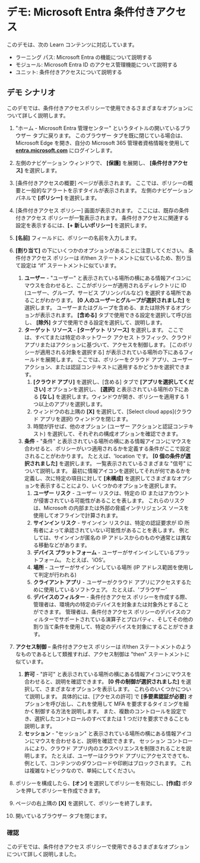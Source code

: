 <!---
---
デモ: タイトル: 'Azure AD の条件付きアクセス' ラーニング パス/モジュール/ユニット: 'ラーニング パス: Microsoft Entra の機能について説明する; モジュール 3: Microsoft Entra ID のアクセス管理機能について説明する; ユニット 2: 条件付きアクセスについて説明する'
---
--->

# デモ: Microsoft Entra 条件付きアクセス

このデモは、次の Learn コンテンツに対応しています。

- ラーニング パス: Microsoft Entra の機能について説明する
- モジュール: Microsoft Entra ID のアクセス管理機能について説明する
- ユニット: 条件付きアクセスについて説明する

## デモ シナリオ

このデモでは、条件付きアクセスポリシーで使用できるさまざまなオプションについて詳しく説明します。

1. "ホーム - Microsoft Entra 管理センター" というタイトルの開いているブラウザー タブに戻ります。  このブラウザー タブを既に閉じている場合は、Microsoft Edge を開き、自分の Microsoft 365 管理者資格情報を使用して **[entra.microsoft.com](https://entra.microsoft.com)** にログインします。

1. 左側のナビゲーション ウィンドウで、 **[保護]** を展開し、 **[条件付きアクセス]** を選択します。

1. [条件付きアクセスの概要] ページが表示されます。  ここでは、ポリシーの概要と一般的なアラートを示すタイルが表示されます。  左側のナビゲーション パネルで **[ポリシー]** を選択します。

1. [条件付きアクセス ポリシー] 画面が表示されます。 ここには、既存の条件付きアクセス ポリシーが一覧表示されます。 条件付きアクセスに関連する設定を表示するには、**[+ 新しいポリシー]** を選択します。

1. **[名前]** フィールドに、ポリシーの名前を入力します。

1. **[割り当て]** の下にいくつかのオプションがあることに注意してください。  条件付きアクセス ポリシーは if/then ステートメントに似ているため、割り当て設定は “if” ステートメントに似ています。
    1. **ユーザー** - "ユーザー" と表示されている場所の横にある情報アイコンにマウスを合わせると、ここがポリシーが適用されるディレクトリに ID (ユーザー、グループ、サービス プリンシパルなど) を選択する場所であることがわかります。 **[0 人のユーザーとグループが選択されました]** を選択します。  ユーザーまたはグループを含める、または除外するオプションが表示されます。 **[含める]** タブで使用できる設定を選択して呼び出し、 **[除外]** タブで使用できる設定を選択して、説明します。
    1. **ターゲット リソース** - **[ターゲット リソース]** を選択します。  ここでは、すべてまたは特定のネットワーク アクセス トラフィック、クラウド アプリまたはアクションに基づいて、アクセスを制御します。  [このポリシーが適用される対象を選択する] が表示されている場所の下にあるフィールドを展開します。  ここでは、ポリシーをクラウド アプリ、ユーザー アクション、または認証コンテキストに適用するかどうかを選択できます。  
        1. **[クラウド アプリ]** を選択し、[含める] タブで **[アプリを選択してください]** オプションを選択し、 **[選択]** と表示されている場所の下にある **[なし]** を選択します。ウィンドウが開き、ポリシーを適用する 1 つ以上のアプリを選択します。
        1. ウィンドウの右上隅の **[X]** を選択して、[Select cloud apps](クラウド アプリを選択) ウィンドウを閉じます。
        1. 時間が許せば、他のオプション (ユーザー アクションと認証コンテキスト) を選択して、それぞれの構成オプションを確認できます。
    1. **条件** - "条件" と表示されている場所の横にある情報アイコンにマウスを合わせると、ポリシーがいつ適用されるかを定義する条件がここで設定されることがわかります。 たとえば、'location です。 **[0 個の条件が選択されました]** を選択します。 一覧表示されているさまざまな "信号" について説明します。   最初に情報アイコンを選択してそれが何であるかを定義し、次に特定の項目に対して **[未構成]** を選択してさまざまなオプションを表示することにより、いくつかのオプションを選択します。
        1. **ユーザー リスク** - ユーザー リスクは、特定の ID またはアカウントが侵害されている可能性があることを表します。 これらのリスクは、Microsoft の内部または外部の脅威インテリジェンス ソースを使用してオフラインで計算されます。
        1. **サインイン リスク** - サインイン リスクは、特定の認証要求が ID 所有者によって承認されていない可能性があることを表します。 例としては、サインインが匿名の IP アドレスからのものや通常とは異なる移動などがあります。
        1. **デバイス プラットフォーム** - ユーザーがサインインしているプラットフォーム。 たとえば、'iOS’。
        1. **場所** - ユーザーがサインインしている場所 (IP アドレス範囲を使用して判定が行われる)
        1. **クライアント アプリ** - ユーザーがクラウド アプリにアクセスするために使用しているソフトウェア。 たとえば、'ブラウザー’
        1. **デバイスのフィルター** - 条件付きアクセス ポリシーを作成する際、管理者は、環境内の特定のデバイスを対象または対象外とすることができます。 管理者は、条件付きアクセス ポリシーのデバイスのフィルターでサポートされている演算子とプロパティ、そしてその他の割り当て条件を使用して、特定のデバイスを対象にすることができます。

1. **アクセス制御** – 条件付きアクセス ポリシーは if/then ステートメントのようなものであるとして類推すれば、アクセス制御は "then" ステートメントに似ています。
    1. **許可** - "許可" と表示されている場所の横にある情報アイコンにマウスを合わせると、説明を確認できます。  **[0 件の制御が選択されました]** を選択して、さまざまなオプションを表示します。  これらのいくつかについて説明します。  具体的には、[アクセスの許可] で **[多要素認証が必要]** オプションを呼び出し、これを使用して MFA を要求するタイミングを細かく制御する方法を説明します。   また、複数のコントロールを設定でき、選択したコントロールのすべてまたは 1 つだけを要求できることも説明します。
    1. **セッション** - "セッション" と表示されている場所の横にある情報アイコンにマウスを合わせると、説明を確認できます。  セッション コントロールにより、クラウド アプリ内のエクスペリエンスを制限されることを説明します。  たとえば、ユーザーはクラウド アプリにアクセスできても、例として、コンテンツのダウンロードや印刷はブロックされます。  これは複雑なトピックなので、単純にしてください。

1. ポリシーを構成したら、**[オン]** を選択してポリシーを有効にし、**[作成]** ボタンを押してポリシーを作成できます。

1. ページの右上隅の **[X]** を選択して、ポリシーを終了します。

1. 開いているブラウザー タブを閉じます。

### 確認

このデモでは、条件付きアクセス ポリシーで使用できるさまざまなオプションについて詳しく説明しました。
